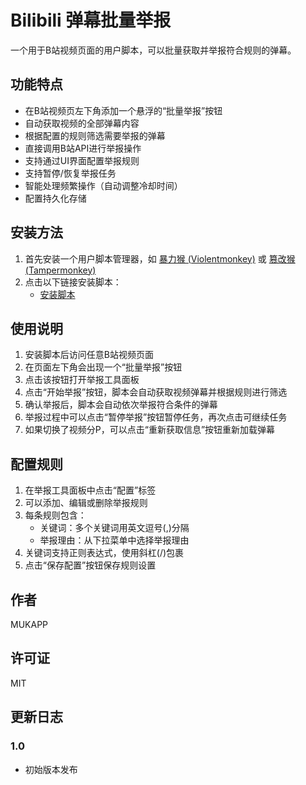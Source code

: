 # Bilibili 弹幕批量举报

一个用于B站视频页面的用户脚本，可以批量获取并举报符合规则的弹幕。

## 功能特点

- 在B站视频页左下角添加一个悬浮的“批量举报”按钮
- 自动获取视频的全部弹幕内容
- 根据配置的规则筛选需要举报的弹幕
- 直接调用B站API进行举报操作
- 支持通过UI界面配置举报规则
- 支持暂停/恢复举报任务
- 智能处理频繁操作（自动调整冷却时间）
- 配置持久化存储

## 安装方法

1. 首先安装一个用户脚本管理器，如 [暴力猴 (Violentmonkey)](http://violentmonkey.com/) 或 [篡改猴 (Tampermonkey)](https://www.tampermonkey.net/)
2. 点击以下链接安装脚本：
   - [安装脚本](https://cdn.jsdelivr.net/gh/MUKAPP/bilibili-danmaku-report/bilibili-danmaku-report.user.js)

## 使用说明

1. 安装脚本后访问任意B站视频页面
2. 在页面左下角会出现一个“批量举报”按钮
3. 点击该按钮打开举报工具面板
4. 点击“开始举报”按钮，脚本会自动获取视频弹幕并根据规则进行筛选
5. 确认举报后，脚本会自动依次举报符合条件的弹幕
6. 举报过程中可以点击“暂停举报”按钮暂停任务，再次点击可继续任务
7. 如果切换了视频分P，可以点击“重新获取信息”按钮重新加载弹幕

## 配置规则

1. 在举报工具面板中点击“配置”标签
2. 可以添加、编辑或删除举报规则
3. 每条规则包含：
   - 关键词：多个关键词用英文逗号(,)分隔
   - 举报理由：从下拉菜单中选择举报理由
4. 关键词支持正则表达式，使用斜杠(/)包裹
5. 点击“保存配置”按钮保存规则设置

## 作者

MUKAPP

## 许可证

MIT

## 更新日志

### 1.0
- 初始版本发布
